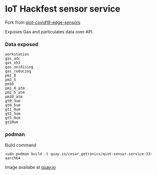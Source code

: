 # IoT Hackfest sensor service

Fork from [qiot-covid19-edge-sensors](https://github.com/qiot-project/qiot-covid19-edge-sensors)

Exposes Gas and particulates data over API.

### Data exposed ###

    workstation         
    gas_adc 
    gas_nh3 
    gas_oxidising 
    gas_reducing 
    pm1_0 
    pm2_5 
    pm10
    pm1_0_atm
    pm2_5_atm
    pm10_atm 
    gt0_3um 
    gt0_5um 
    gt1_0um 
    gt2_5um 
    gt5_0um 
    gt10um 

### podman ####

Build command

    sudo podman build -t quay.io/cesar_getronics/qiot-sensor-service:33-aarch64 .

Image availabe at [quay.io](https://quay.io/repository/cesar_getronics/qiot-sensor-service)